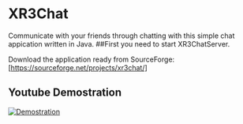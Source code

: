 # XR3Chat

Communicate with your friends through chatting with this simple chat appication written in Java.
##First you need to start XR3ChatServer.

Download the application ready from SourceForge:[https://sourceforge.net/projects/xr3chat/]

## Youtube Demostration
[![Demostration](http://img.youtube.com/vi/s6PeTQPgdVc/0.jpg)](https://www.youtube.com/watch?v=s6PeTQPgdVc)
